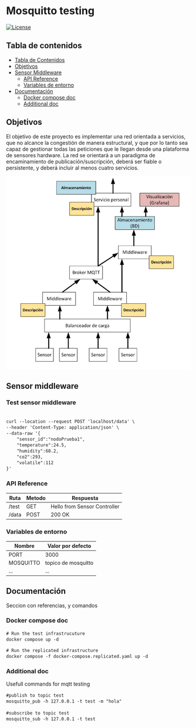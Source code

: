 # Mosquitto testing

[![License](https://img.shields.io/badge/license-Apache_2.0-blue.svg)](https://opensource.org/licenses/Apache)

## Tabla de contenidos

- [Tabla de Contenidos](#tabla-de-contenidos)
- [Objetivos](#objetivos)
- [Sensor Middleware](#sensor-middleware)
    - [API Reference](#api-reference)
    - [Variables de entorno](#variables-de-entorno)
- [Documentación](#documentación)
    - [Docker compose doc](#docker-compose-doc)
    - [Additional doc](#additional-doc)

## Objetivos

El objetivo de este proyecto es implementar una red orientada a servicios, que no alcance la
congestión de manera estructural, y que por lo tanto sea capaz de gestionar todas las peticiones
que le llegan desde una plataforma de sensores hardware. La red se orientará a un paradigma
de encaminamiento de publicación/suscripción, deberá ser fiable o persistente, y deberá incluir al
menos cuatro servicios.

![schema](./doc/img/image.png)

## Sensor middleware

### Test sensor middleware

```shell

curl --location --request POST 'localhost/data' \
--header 'Content-Type: application/json' \
--data-raw '{
    "sensor_id":"nodoPrueba1",
    "temperature":24.5,
    "humidity":68.2,
    "co2":293,
    "volatile":112
}'

```

### API Reference

| Ruta  | Metodo | Respuesta                    |
|-------|--------|------------------------------|
| /test | GET    | Hello from Sensor Controller |
| /data | POST   | 200 OK                       |

### Variables de entorno

| Nombre    | Valor por defecto   |
|-----------|---------------------|
| PORT      | 3000                |
| MOSQUITTO | topico de mosquitto |
| ...       | ...                 |

## Documentación

Seccion con referencias, y comandos

### Docker compose doc

```shell
# Run the test infrastrucuture
docker compose up -d
```

```shell
# Run the replicated infrastructure
docker compose -f docker-compose.replicated.yaml up -d
```

### Additional doc

Usefull commands for mqtt testing

```shell
#publish to topic test 
mosquitto_pub -h 127.0.0.1 -t test -m "hola"

#subscribe to topic test
mosquitto_sub -h 127.0.0.1 -t test
```
